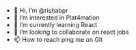 - 👋 Hi, I’m @rishabpr
- 👀 I’m interested in Plat4mation
- 🌱 I’m currently learning React
- 💞️ I’m looking to collaborate on react jobs
- 📫 How to reach ping me on Git

<!---
rishabpr/rishabpr is a ✨ special ✨ repository because its `README.md` (this file) appears on your GitHub profile.
You can click the Preview link to take a look at your changes.
--->
